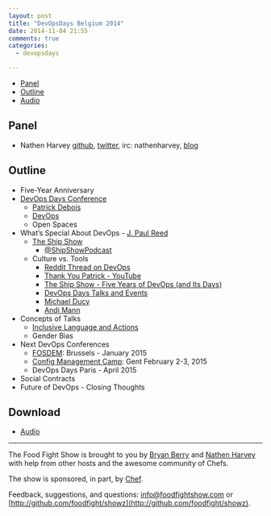 ```yaml
---
layout: post
title: "DevOpsDays Belgium 2014"
date: 2014-11-04 21:55
comments: true
categories:
  - devopsdays

---
```


* [Panel](http://foodfightshow.org/2014/11/devopsdays-belgium-2014.html#panel)
* [Outline](http://foodfightshow.org/2014/11/devopsdays-belgium-2014.html#outline)
* [Audio](http://traffic.libsyn.com/foodfight/FoodFightShow83-DevOpsDaysBelgium.mp3)


Panel<a name="panel"></a>
-----
* Nathen Harvey [github](http://github.com/nathenharvey), [twitter](http://twitter.com/nathenharvey), irc: nathenharvey, [blog](http://nathenharvey.com)


Outline<a name="outline"></a>
-------

* Five-Year Anniversary
* [DevOps Days Conference](http://www.devopsdays.org/)
	* [Patrick Debois](https://twitter.com/patrickdebois)
	* [DevOps](http://devops.com/)
  * Open Spaces
* What’s Special About DevOps - [J. Paul Reed](https://twitter.com/SoberBuildEng)
  * [The Ship Show](http://theshipshow.com/)
	*  [@ShipShowPodcast](https://twitter.com/ShipShowPodcast)
  * Culture vs. Tools
	* [Reddit Thread on DevOps](http://www.reddit.com/search?q=devops)
	* [Thank You Patrick - YouTube](https://www.youtube.com/watch?v=f62xu5pDQaw)
	* [The Ship Show - Five Years of DevOps (and Its Days)](http://theshipshow.com/2014/11/five-years-of-devops-and-its-days/)
	* [DevOps Days Talks and Events](http://devopsdays.org/events/2014-belgium/)
	* [Michael Ducy](https://twitter.com/mfdii)
	* [Andi Mann](https://twitter.com/AndiMann)
* Concepts of Talks
	* [Inclusive Language and Actions](http://dictionary.reference.com/browse/inclusive+language)
	* Gender Bias
* Next DevOps Conferences
  * [FOSDEM](https://fosdem.org/2015/): Brussels - January 2015
  * [Config Management Camp](http://cfgmgmtcamp.eu/): Gent February 2-3, 2015
  * DevOps Days Paris - April 2015
* Social Contracts
* Future of DevOps - Closing Thoughts

Download
--------
* [Audio](http://traffic.libsyn.com/foodfight/FoodFightShow83-DevOpsDaysBelgium.mp3)

<hr />

The Food Fight Show is brought to you by [Bryan Berry](https://twitter.com/bryanwb) and [Nathen Harvey](https://twitter.com/nathenharvey) with help from other hosts and the awesome community of Chefs.

The show is sponsored, in part, by [Chef](http://www.getchef.com).

Feedback, suggestions, and questions:  [info@foodfightshow.com](mailto:info@foodfightshow.com) or  [http://github.com/foodfight/showz](http://github.com/foodfight/showz).
